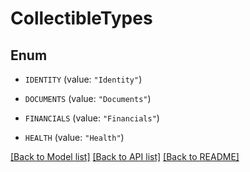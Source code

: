 # CollectibleTypes

## Enum


* `IDENTITY` (value: `"Identity"`)

* `DOCUMENTS` (value: `"Documents"`)

* `FINANCIALS` (value: `"Financials"`)

* `HEALTH` (value: `"Health"`)


[[Back to Model list]](../README.md#documentation-for-models) [[Back to API list]](../README.md#documentation-for-api-endpoints) [[Back to README]](../README.md)


